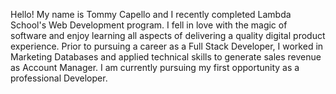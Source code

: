 Hello! My name is Tommy Capello and I recently completed Lambda School's Web Development program. I fell in love with the magic of software and enjoy learning all aspects of delivering a quality digital product experience. Prior to pursuing a career as a Full Stack Developer, I worked in Marketing Databases and applied technical skills to generate sales revenue as Account Manager. I am currently pursuing my first opportunity as a professional Developer. 
